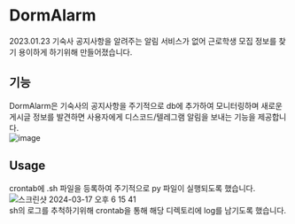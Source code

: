 # DormAlarm

2023.01.23 기숙사 공지사항을 알려주는 알림 서비스가 없어 근로학생 모집 정보를 찾기 용이하게 하기위해 만들어졌습니다.  

## 기능

DormAlarm은 기숙사의 공지사항을 주기적으로 db에 추가하여 모니터링하며 새로운 게시글 정보를 발견하면 사용자에게 디스코드/텔레그램 알림을 보내는 기능을 제공합니다.  
![image](https://github.com/yoong-saks/DormAlarm/assets/42439493/b3d9ea2b-7ef9-4c48-accf-132e8e4fe9d7)

## Usage

crontab에 .sh 파일을 등록하여 주기적으로 py 파일이 실행되도록 했습니다.  
![스크린샷 2024-03-17 오후 6 15 41](https://github.com/yoong-saks/DormAlarm/assets/42439493/cde430af-c5eb-4974-9dcb-b47bf6b17e8d)  
sh의 로그를 추척하기위해 crontab을 통해 해당 디렉토리에 log를 남기도록 했습니다.
